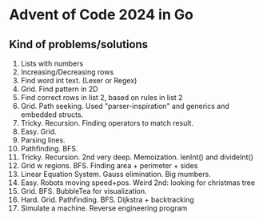 # Advent of Code 2024 in Go

## Kind of problems/solutions
1. Lists with numbers
2. Increasing/Decreasing rows
3. Find word int text. (Lexer or Regex)
4. Grid. Find pattern in 2D
5. Find correct rows in list 2, based on rules in list 2
6. Grid. Path seeking. Used "parser-inspiration" and generics and embedded structs.
7. Tricky. Recursion. Finding operators to match result.
8. Easy. Grid. 
9. Parsing lines.
10. Pathfinding. BFS.
11. Tricky. Recursion. 2nd very deep. Memoization. lenInt() and divideInt()
12. Grid w regions. BFS. Finding area + perimeter + sides 
13. Linear Equation System. Gauss elimination. Big mumbers. 
14. Easy. Robots moving speed+pos. Weird 2nd: looking for christmas tree 
15. Grid. BFS. BubbleTea for visualization.
16. Hard. Grid. Pathfinding. BFS. Dijkstra + backtracking
17. Simulate a machine. Reverse engineering program

